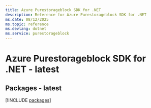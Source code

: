 ```yaml
---
title: Azure Purestorageblock SDK for .NET
description: Reference for Azure Purestorageblock SDK for .NET
ms.date: 08/12/2025
ms.topic: reference
ms.devlang: dotnet
ms.service: purestorageblock
---
```

# Azure Purestorageblock SDK for .NET - latest
## Packages - latest
[!INCLUDE [packages](purestorageblock-index.md)]